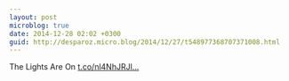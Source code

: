 ```yaml
---
layout: post
microblog: true
date: 2014-12-28 02:02 +0300
guid: http://desparoz.micro.blog/2014/12/27/t548977368707371008.html
---
```

The Lights Are On [t.co/nl4NhJRJl...](http://t.co/nl4NhJRJlZ)
